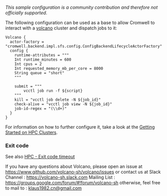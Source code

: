 *This sample configuration is a community contribution and therefore not officially supported.*

The following configuration can be used as a base to allow Cromwell to interact with a [volcano](https://www.github.com/volcano-sh/volcano) cluster and dispatch jobs to it:

```hocon
Volcano {
  actor-factory = "cromwell.backend.impl.sfs.config.ConfigBackendLifecycleActorFactory"
  config {
    runtime-attributes = """
    Int runtime_minutes = 600
    Int cpus = 2
    Int requested_memory_mb_per_core = 8000
    String queue = "short"
    """

    submit = """
        vcctl job run -f ${script}
    """
    kill = "vcctl job delete -N ${job_id}"
    check-alive = "vcctl job view -N ${job_id}"
    job-id-regex = "(\\d+)"
  }
}
```

For information on how to further configure it, take a look at the [Getting Started on HPC Clusters](../tutorials/HPCIntro).

### Exit code

See also [HPC - Exit code timeout](HPC#Exit-code-timeout)

If you have any questions about Volcano, please open an issue at
https://www.github.com/volcano-sh/volcano/issues
or contact us at
Slack Channel : https://volcano-sh.slack.com
Mailing List : https://groups.google.com/forum/#!forum/volcano-sh
otherwise, feel free to mail to : klaus1982.cn@gmail.com
